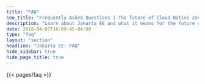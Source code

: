 ```yaml
---
title: "FAQ"
seo_title: "Frequently Asked Questions | The future of Cloud Native Java"
description: "Learn about Jakarta EE and what it means for the future of open source, cloud native enterprise Java."
date: 2018-04-07T16:09:45-04:00
type: "faq"
layout: "section"
headline: "Jakarta EE: FAQ"
hide_sidebar: true
hide_page_title: true
---
```

  

{{< pages/faq >}}
